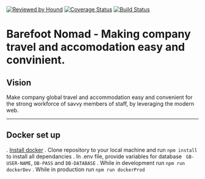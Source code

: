 [![Reviewed by Hound](https://img.shields.io/badge/Reviewed_by-Hound-8E64B0.svg)](https://houndci.com)
[![Coverage Status](https://coveralls.io/repos/github/andela/eagle-bn-backend/badge.svg?branch=develop)](https://coveralls.io/github/andela/eagle-bn-backend?branch=develop)
[![Build Status](https://travis-ci.org/andela/eagle-bn-backend.svg?branch=develop)](https://travis-ci.org/andela/eagle-bn-backend)

Barefoot Nomad - Making company travel and accomodation easy and convinient.
=======

## Vision
Make company global travel and accommodation easy and convenient for the strong workforce of savvy members of staff, by leveraging the modern web.

---

## Docker set up
 . [Install docker](https://docs.docker.com/docker-for-mac/install/)
 . Clone repository to your local machine and run `npm install` to install all dependancies
 . In .env file, provide variables for database ` GB-USER-NAME`, `DB-PASS` and `DB-DATABASE`
 . While in development run `npm run dockerDev`
 . While in production run `npm run dockerProd`
